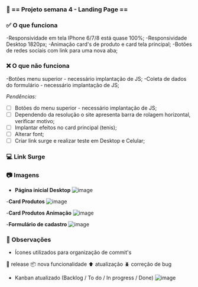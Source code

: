 ###  :office: == Projeto semana 4 - Landing Page ==

###  :white_check_mark: O que funciona

-Responsividade em tela IPhone 6/7/8 está quase 100%;
-Responsividade Desktop 1820px;
-Animação card's de produto e card tela principal;
-Botões de redes sociais com link para uma nova aba;

###  :x: O que não funciona

-Botões menu superior - necessário implantação de JS;
-Coleta de dados do formulário - necessário implantação de JS;

  _Pendências:_
- [ ] Botões do menu superior - necessário implantação de JS;
- [ ] Dependendo da resolução o site apresenta barra de rolagem horizontal, verificar motivo;
- [ ] Implantar efeitos no card principal (tenis);
- [ ] Alterar font;
- [ ] Criar link surge e realizar teste em Desktop e Celular;

### :computer: Link Surge


### :camera: Imagens

- **Página inicial Desktop**
![image](https://user-images.githubusercontent.com/80704054/120004749-84037a80-bfad-11eb-9807-271a1779c63d.png)

-**Card Produtos**
![image](https://user-images.githubusercontent.com/80704054/120004815-98477780-bfad-11eb-989f-a85e9a432f33.png)

-**Card Produtos Animação**
![image](https://user-images.githubusercontent.com/80704054/120004887-abf2de00-bfad-11eb-8a82-fa18d66dd507.png)

-**Formulário de cadastro**
![image](https://user-images.githubusercontent.com/80704054/120004989-ca58d980-bfad-11eb-80d3-185d7c3a5723.png)


### :pencil: Observações

- Ícones utilizados para organização de commit's

:checkered_flag: release
:package: nova funcionalidade 
:arrow_up: atualização 
:beetle: correção de bug

- Kanban atualizado (Backlog / To do / In progress / Done)
![image](https://user-images.githubusercontent.com/80704054/120005465-3afff600-bfae-11eb-9409-9aaf88ae1443.png)
